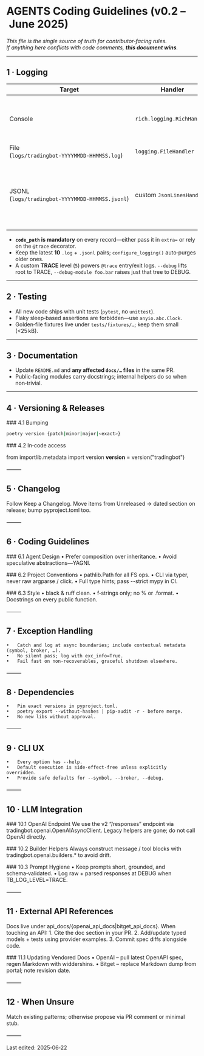 # AGENTS Coding Guidelines (v0.2 – June 2025)

*This file is the single source of truth for contributor‑facing rules.  
If anything here conflicts with code comments, **this document wins**.*

---

## 1 · Logging

| Target | Handler | Format |
|--------|---------|--------|
| Console | `rich.logging.RichHandler` | *Rich default (timestamp, coloured level, file:line)* |
| File (`logs/tradingbot‑YYYYMMDD‑HHMMSS.log`) | `logging.FileHandler` | `%(asctime)s | %(levelname)-8s | %(name)s | %(funcName)s:%(lineno)d - %(message)s` |
| JSONL (`logs/tradingbot‑YYYYMMDD‑HHMMSS.jsonl`) | custom `JsonLinesHandler` | keys: `ts_epoch`, `level`, `logger`, `msg`, `code_path`, *(opt)* `trace_id`, `exc_type`, `exc_msg` |

* **`code_path` is mandatory** on every record—either pass it in `extra=` or rely on the `@trace` decorator.  
* Keep the latest **10** `.log` + `.jsonl` pairs; `configure_logging()` auto‑purges older ones.  
* A custom **TRACE** level (`5`) powers `@trace` entry/exit logs. `--debug` lifts root to TRACE, `--debug‑module foo.bar` raises just that tree to DEBUG.

---

## 2 · Testing

* All new code ships with unit tests (`pytest`, no `unittest`).
* Flaky sleep‑based assertions are forbidden—use `anyio.abc.Clock`.
* Golden‑file fixtures live under `tests/fixtures/…`; keep them small (<25 kB).

---

## 3 · Documentation

* Update `README.md` and **any affected `docs/…` files** in the same PR.
* Public‑facing modules carry docstrings; internal helpers do so when non‑trivial.

---

## 4 · Versioning & Releases

### 4.1 Bumping  
```bash
poetry version {patch|minor|major|<exact>}
```
### 4.2 In‑code access

from importlib.metadata import version
__version__ = version("tradingbot")


⸻

## 5 · Changelog

Follow Keep a Changelog.
Move items from Unreleased → dated section on release; bump pyproject.toml too.

⸻

## 6 · Coding Guidelines

### 6.1 Agent Design
	•	Prefer composition over inheritance.
	•	Avoid speculative abstractions—YAGNI.

### 6.2 Project Conventions
	•	pathlib.Path for all FS ops.
	•	CLI via typer, never raw argparse / click.
	•	Full type hints; pass --strict mypy in CI.

### 6.3 Style
	•	black & ruff clean.
	•	f‑strings only; no % or .format.
	•	Docstrings on every public function.

⸻

## 7 · Exception Handling
	•	Catch and log at async boundaries; include contextual metadata (symbol, broker, …).
	•	No silent pass; log with exc_info=True.
	•	Fail fast on non‑recoverables, graceful shutdown elsewhere.

⸻

## 8 · Dependencies
	•	Pin exact versions in pyproject.toml.
	•	poetry export --without-hashes | pip-audit -r - before merge.
	•	No new libs without approval.

⸻

## 9 · CLI UX
	•	Every option has --help.
	•	Default execution is side‑effect‑free unless explicitly overridden.
	•	Provide safe defaults for --symbol, --broker, --debug.

⸻

## 10 · LLM Integration

### 10.1 OpenAI Endpoint
We use the v2 “/responses” endpoint via tradingbot.openai.OpenAIAsyncClient.
Legacy helpers are gone; do not call OpenAI directly.

### 10.2 Builder Helpers
Always construct message / tool blocks with tradingbot.openai.builders.* to avoid drift.

### 10.3 Prompt Hygiene
	•	Keep prompts short, grounded, and schema‑validated.
	•	Log raw + parsed responses at DEBUG when TB_LOG_LEVEL=TRACE.

⸻

## 11 · External API References

Docs live under api_docs/{openai_api_docs|bitget_api_docs}.
When touching an API:
	1.	Cite the doc section in your PR.
	2.	Add/update typed models + tests using provider examples.
	3.	Commit spec diffs alongside code.

### 11.1 Updating Vendored Docs
	•	OpenAI – pull latest OpenAPI spec, regen Markdown with widdershins.
	•	Bitget – replace Markdown dump from portal; note revision date.

⸻

## 12 · When Unsure

Match existing patterns; otherwise propose via PR comment or minimal stub.

⸻

Last edited: 2025‑06‑22

